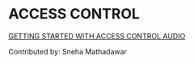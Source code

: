 # ACCESS CONTROL 
[GETTING STARTED WITH ACCESS CONTROL AUDIO](https://drive.google.com/file/d/1NKRcmZrHq-rre9yResBNSK0CaxG5wSIz/view?usp=sharing)


Contributed by: Sneha Mathadawar
